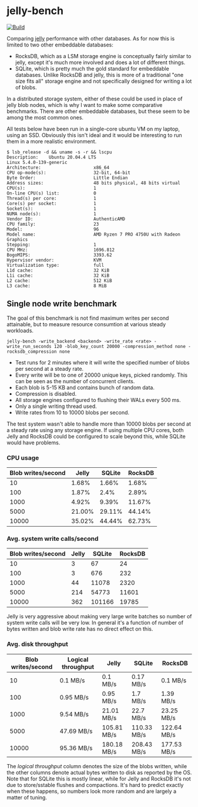 # jelly-bench
[![Build](https://github.com/demogorgon1/jelly-bench/actions/workflows/cmake.yml/badge.svg)](https://github.com/demogorgon1/jelly-bench/actions/workflows/cmake.yml)

Comparing [jelly](https://github.com/demogorgon1/jelly) performance with other databases. As for now this is limited to two other embeddable databases: 

* RocksDB, which as a LSM storage engine is conceptually fairly similar to jelly, except it's much more involved and does a lot of different things. 
* SQLite, which is pretty much the gold standard for embeddable databases. Unlike RocksDB and jelly, this is more of a traditional "one size fits all" storage engine and not specifically designed for writing a lot of blobs.

In a distributed storage system, either of these could be used in place of jelly blob nodes, which is why I want to make some comparative benchmarks. There are other embeddable databases, but these seem to be among the most common ones.

All tests below have been run in a single-core ubuntu VM on my laptop, using an SSD. Obviously this isn't ideal and it would be interesting to run them in a more realistic environment.

```
$ lsb_release -d && uname -s -r && lscpu
Description:    Ubuntu 20.04.4 LTS
Linux 5.4.0-139-generic
Architecture:                    x86_64
CPU op-mode(s):                  32-bit, 64-bit
Byte Order:                      Little Endian
Address sizes:                   48 bits physical, 48 bits virtual
CPU(s):                          1
On-line CPU(s) list:             0
Thread(s) per core:              1
Core(s) per socket:              1
Socket(s):                       1
NUMA node(s):                    1
Vendor ID:                       AuthenticAMD
CPU family:                      23
Model:                           96
Model name:                      AMD Ryzen 7 PRO 4750U with Radeon Graphics
Stepping:                        1
CPU MHz:                         1696.812
BogoMIPS:                        3393.62
Hypervisor vendor:               KVM
Virtualization type:             full
L1d cache:                       32 KiB
L1i cache:                       32 KiB
L2 cache:                        512 KiB
L3 cache:                        8 MiB
```

## Single node write benchmark
The goal of this benchmark is not find maximum writes per second attainable, but to measure resource consumtion at various steady workloads.

```
jelly-bench -write_backend <backend> -write_rate <rate> -write_run_seconds 120 -blob_key_count 20000 -compression_method none -rocksdb_compression none 
```

* Test runs for 2 minutes where it will write the specified number of blobs per second at a steady rate. 
* Every write will be to one of 20000 unique keys, picked randomly. This can be seen as the number of concurrent clients.
* Each blob is 5-15 KB and contains bunch of random data.
* Compression is disabled.
* All storage engines configured to flushing their WALs every 500 ms.
* Only a single writing thread used.
* Write rates from 10 to 10000 blobs per second.

The test system wasn't able to handle more than 10000 blobs per second at a steady rate using any storage engine. If using multiple CPU cores, both Jelly and RocksDB could be configured to scale beyond this, while SQLite would have problems.

### CPU usage
Blob writes/second|Jelly|SQLite|RocksDB
-|-|-|-
10|1.68%|1.66%|1.68%
100|1.87%|2.4%|2.89%
1000|4.92%|9.39%|11.67%
5000|21.00%|29.11%|44.14%
10000|35.02%|44.44%|62.73%

### Avg. system write calls/second
Blob writes/second|Jelly|SQLite|RocksDB
-|-|-|-
10|3|67|24
100|3|676|232
1000|44|11078|2320
5000|214|54773|11601
10000|362|101166|19785

Jelly is very aggressive about making very large write batches so number of system write calls will be very low. In general it's a function of number of bytes written and blob write rate has no direct effect on this. 

### Avg. disk throughput
Blob writes/second|Logical throughput|Jelly|SQLite|RocksDB
-|-|-|-|-
10|0.1 MB/s|0.1 MB/s|0.17 MB/s|0.1 MB/s
100|0.95 MB/s|0.95 MB/s|1.7 MB/s|1.39 MB/s
1000|9.54 MB/s|21.01 MB/s|22.7 MB/s|23.25 MB/s
5000|47.69 MB/s|105.81 MB/s|110.33 MB/s|122.64 MB/s
10000|95.36 MB/s|180.18 MB/s|208.43 MB/s|177.53 MB/s

The _logical throughput_ column denotes the size of the blobs written, while the other columns denote actual bytes written to disk as reported by the OS.
Note that for SQLite this is mostly linear, while for Jelly and RocksDB it's not due to store/sstable flushes and compactions. It's hard to predict exactly when these happens, so numbers look more random and are largely a matter of tuning.

